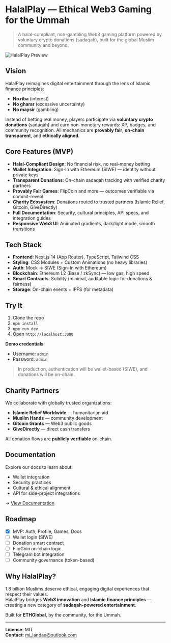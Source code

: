 # HalalPlay — Ethical Web3 Gaming for the Ummah

> A halal-compliant, non-gambling Web3 gaming platform powered by voluntary crypto donations (sadaqah), built for the global Muslim community and beyond.

![HalalPlay Preview](https://github.com/BerlinShadows)

##  Vision

HalalPlay reimagines digital entertainment through the lens of Islamic finance principles:
- **No riba** (interest)
- **No gharar** (excessive uncertainty)
- **No maysir** (gambling)

Instead of betting real money, players participate via **voluntary crypto donations** (sadaqah) and earn non-monetary rewards: XP, badges, and community recognition. All mechanics are **provably fair**, **on-chain transparent**, and **ethically aligned**.

##  Core Features (MVP)

-  **Halal-Compliant Design**: No financial risk, no real-money betting  
-  **Wallet Integration**: Sign-In with Ethereum (SIWE) — identity without private keys  
-  **Transparent Donations**: On-chain sadaqah tracking with verified charity partners  
-  **Provably Fair Games**: FlipCoin and more — outcomes verifiable via commit-reveal  
-  **Charity Ecosystem**: Donations routed to trusted partners (Islamic Relief, Gitcoin, GiveDirectly)  
-  **Full Documentation**: Security, cultural principles, API specs, and integration guides  
-  **Responsive Web3 UI**: Animated gradients, dark/light mode, smooth transitions

## Tech Stack

- **Frontend**: Next.js 14 (App Router), TypeScript, Tailwind CSS  
- **Styling**: CSS Modules + Custom Animations (no heavy libraries)  
- **Auth**: Mock → SIWE (Sign-In with Ethereum)  
- **Blockchain**: Ethereum L2 (Base / zkSync) — low gas, high speed  
- **Smart Contracts**: Solidity (minimal, auditable logic for donations & fairness)  
- **Storage**: On-chain events + IPFS (for metadata)

## Try It

1. Clone the repo  
2. `npm install`  
3. `npm run dev`  
4. Open `http://localhost:3000`

**Demo credentials**:  
- Username: `admin`  
- Password: `admin`

> In production, authentication will be wallet-based (SIWE), and donations will be on-chain.

## Charity Partners

We collaborate with globally trusted organizations:
- **Islamic Relief Worldwide** — humanitarian aid  
- **Muslim Hands** — community development  
- **Gitcoin Grants** — Web3 public goods  
- **GiveDirectly** — direct cash transfers

All donation flows are **publicly verifiable** on-chain.

## Documentation

Explore our docs to learn about:
- Wallet integration  
- Security practices  
- Cultural & ethical alignment  
- API for side-project integrations

→ [View Documentation](http://localhost:3000/documentation)

## Roadmap

- [x] MVP: Auth, Profile, Games, Docs  
- [ ] Wallet login (SIWE)  
- [ ] Donation smart contract  
- [ ] FlipCoin on-chain logic  
- [ ] Telegram bot integration  
- [ ] Community governance (token-based)

## Why HalalPlay?

1.8 billion Muslims deserve ethical, engaging digital experiences that respect their values.  
HalalPlay bridges **Web3 innovation** and **Islamic finance principles** — creating a new category of **sadaqah-powered entertainment**.

Built for **ETHGlobal**, by the community, for the Ummah.

---

**License**: MIT  
**Contact**: [mi_landau@outlook.com](mailto:mi_landau@outlook.com)